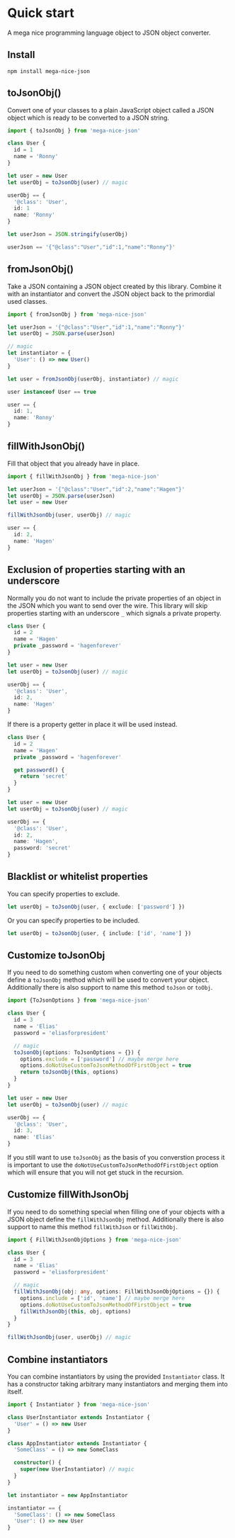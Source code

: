 # Quick start

A mega nice programming language object to JSON object converter.

## Install

`npm install mega-nice-json`

## toJsonObj()

Convert one of your classes to a plain JavaScript object called a JSON object which is ready to be converted to a JSON string.

```typescript
import { toJsonObj } from 'mega-nice-json'

class User {
  id = 1
  name = 'Ronny'
}

let user = new User
let userObj = toJsonObj(user) // magic

userObj == {
  '@class': 'User',
  id: 1
  name: 'Ronny'
}

let userJson = JSON.stringify(userObj)

userJson == '{"@class":"User","id":1,"name":"Ronny"}'
```

## fromJsonObj()

Take a JSON containing a JSON object created by this library. Combine it with an instantiator and convert the JSON object back to the primordial used classes.

```typescript
import { fromJsonObj } from 'mega-nice-json'

let userJson = '{"@class":"User","id":1,"name":"Ronny"}'
let userObj = JSON.parse(userJson)

// magic
let instantiator = {
  'User': () => new User()
}

let user = fromJsonObj(userObj, instantiator) // magic

user instanceof User == true

user == {
  id: 1,
  name: 'Ronny'
}
```

## fillWithJsonObj()

Fill that object that you already have in place.

```typescript
import { fillWithJsonObj } from 'mega-nice-json'

let userJson = '{"@class":"User","id":2,"name":"Hagen"}'
let userObj = JSON.parse(userJson)
let user = new User

fillWithJsonObj(user, userObj) // magic

user == {
  id: 2,
  name: 'Hagen'
}
```

## Exclusion of properties starting with an underscore

Normally you do not want to include the private properties of an object in the JSON which you want to send over the wire. This library will skip properties starting with an underscore `_` which signals a private property.

```typescript
class User {
  id = 2
  name = 'Hagen'
  private _password = 'hagenforever'
}

let user = new User
let userObj = toJsonObj(user) // magic

userObj == {
  '@class': 'User',
  id: 2,
  name: 'Hagen'
}
```

If there is a property getter in place it will be used instead.

```typescript
class User {
  id = 2
  name = 'Hagen'
  private _password = 'hagenforever'

  get password() {
    return 'secret'
  }
}

let user = new User
let userObj = toJsonObj(user) // magic

userObj == {
  '@class': 'User',
  id: 2,
  name: 'Hagen',
  password: 'secret'
}
```

## Blacklist or whitelist properties

You can specify properties to exclude.

```typescript
let userObj = toJsonObj(user, { exclude: ['password'] })
```

Or you can specify properties to be included.

```typescript
let userObj = toJsonObj(user, { include: ['id', 'name'] })
```

## Customize toJsonObj

If you need to do something custom when converting one of your objects define a `toJsonObj` method which will be used to convert your object. Additionally there is also support to name this method `toJson` or `toObj`.

```typescript
import {ToJsonOptions } from 'mega-nice-json'

class User {
  id = 3
  name = 'Elias'
  password = 'eliasforpresident'

  // magic
  toJsonObj(options: ToJsonOptions = {}) {
    options.exclude = ['password'] // maybe merge here
    options.doNotUseCustomToJsonMethodOfFirstObject = true
    return toJsonObj(this, options)
  }
}

let user = new User
let userObj = toJsonObj(user) // magic

userObj == {
  '@class': 'User',
  id: 3,
  name: 'Elias'
}
```

If you still want to use `toJsonObj` as the basis of you converstion process it is important to use the `doNotUseCustomToJsonMethodOfFirstObject` option which will ensure that you will not get stuck in the recursion. 

## Customize fillWithJsonObj

If you need to do something special when filling one of your objects with a JSON object define the `fillWithJsonObj` method. Additionally there is also support to name this method `fillWithJson` or `fillWithObj`.

```typescript
import { FillWithJsonObjOptions } from 'mega-nice-json'

class User {
  id = 3
  name = 'Elias'
  password = 'eliasforpresident'

  // magic
  fillWithJsonObj(obj: any, options: FillWithJsonObjOptions = {}) {
    options.include = ['id', 'name'] // maybe merge here
    options.doNotUseCustomToJsonMethodOfFirstObject = true
    fillWithJsonObj(this, obj, options)
  }
}

fillWithJsonObj(user, userObj) // magic
```

## Combine instantiators

You can combine instantiators by using the provided `Instantiator` class. It has a constructor taking arbitrary many instantiators and merging them into itself.

```typescript
import { Instantiator } from 'mega-nice-json'

class UserInstantiator extends Instantiator {
  'User' = () => new User
}

class AppInstantiator extends Instantiator {
  'SomeClass' = () => new SomeClass

  constructor() {
    super(new UserInstantiator) // magic
  }
}

let instantiator = new AppInstantiator

instantiator == {
  'SomeClass': () => new SomeClass
  'User': () => new User
}
```